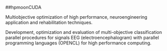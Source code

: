 ##hpmoonCUDA

Multiobjective optimization of high performance, neuroengineering application and rehabilitation techniques.

Development, optimization and evaluation of multi-objective classification parallel procedures for signals EEG (electroencephalogram) with parallel programming languages (OPENCL) for high performance computing.
